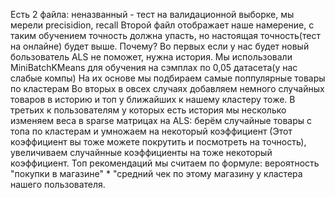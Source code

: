 Есть 2 файла: 
неназванный - тест на валидационной выборке, мы мерели precisidion, recall
Второй файл отображает наше намерение, с таким обучением точность должна упасть, но настоящая точность(тест на онлайне) будет выше. Почему? 
Во первых если у нас будет новый бользователь ALS не поможет, нужна история. Мы использовали MiniBatchKMeans для обучения на сэмплах по 0,05 датасета(у нас слабые компы)
На их основе мы подбираем самые поппулярные товары по кластерам
Во вторых в овсех случаях добавляем немного случайных товаров в историю и топ у ближайших к нашему кластеру тоже.
В третьих к пользователям у которых есть история мы несколько изменяем веса в sparse матрицах на ALS: берём случайные товары с топа по кластерам и умножаем на некоторый коэффициент
(Этот коэффициент вы тоже можете покрутить и посмотреть на точность), увеличиваем случайнные коэффициенты на тоже некоторый коэффициент.
Топ рекомендаций мы считаем по формуле: вероятность "покупки в магазине" * "средний чек по этому магазину у кластера нашего пользователя.
